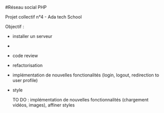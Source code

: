 # Réseau social PHP 

Projet collectif n°4 - Ada tech School

Objectif : 
- installer un serveur
- 
- code review
- refactorisation
- implémentation de nouvelles fonctionalités (login, logout, redirection to user profile)
- style

  TO DO : implémentation de nouvelles fonctionnalités (chargement vidéos, images), affiner styles 
 
 
